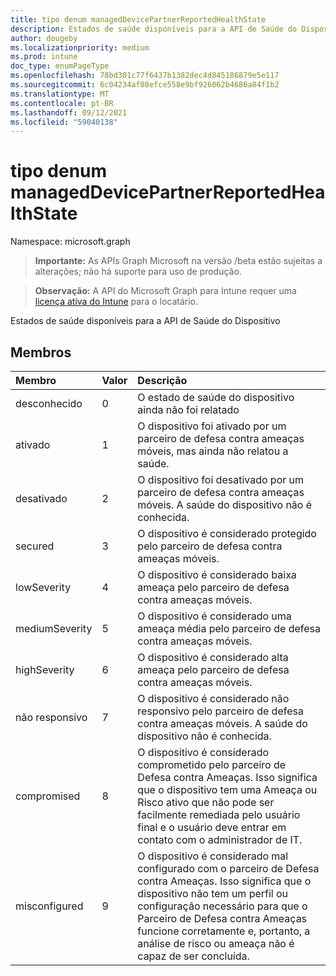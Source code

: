 ```yaml
---
title: tipo denum managedDevicePartnerReportedHealthState
description: Estados de saúde disponíveis para a API de Saúde do Dispositivo
author: dougeby
ms.localizationpriority: medium
ms.prod: intune
doc_type: enumPageType
ms.openlocfilehash: 78bd301c77f6437b1382dec4d845186879e5e117
ms.sourcegitcommit: 6c04234af08efce558e9bf926062b4686a84f1b2
ms.translationtype: MT
ms.contentlocale: pt-BR
ms.lasthandoff: 09/12/2021
ms.locfileid: "59040138"
---
```

# <a name="manageddevicepartnerreportedhealthstate-enum-type"></a>tipo denum managedDevicePartnerReportedHealthState

Namespace: microsoft.graph

> **Importante:** As APIs Graph Microsoft na versão /beta estão sujeitas a alterações; não há suporte para uso de produção.

> **Observação:** A API do Microsoft Graph para Intune requer uma [licença ativa do Intune](https://go.microsoft.com/fwlink/?linkid=839381) para o locatário.

Estados de saúde disponíveis para a API de Saúde do Dispositivo

## <a name="members"></a>Membros
|Membro|Valor|Descrição|
|:---|:---|:---|
|desconhecido|0|O estado de saúde do dispositivo ainda não foi relatado|
|ativado|1|O dispositivo foi ativado por um parceiro de defesa contra ameaças móveis, mas ainda não relatou a saúde.|
|desativado|2|O dispositivo foi desativado por um parceiro de defesa contra ameaças móveis. A saúde do dispositivo não é conhecida.|
|secured|3|O dispositivo é considerado protegido pelo parceiro de defesa contra ameaças móveis.|
|lowSeverity|4 |O dispositivo é considerado baixa ameaça pelo parceiro de defesa contra ameaças móveis.|
|mediumSeverity|5 |O dispositivo é considerado uma ameaça média pelo parceiro de defesa contra ameaças móveis.|
|highSeverity|6 |O dispositivo é considerado alta ameaça pelo parceiro de defesa contra ameaças móveis.|
|não responsivo|7 |O dispositivo é considerado não responsivo pelo parceiro de defesa contra ameaças móveis. A saúde do dispositivo não é conhecida.|
|compromised|8 |O dispositivo é considerado comprometido pelo parceiro de Defesa contra Ameaças. Isso significa que o dispositivo tem uma Ameaça ou Risco ativo que não pode ser facilmente remediada pelo usuário final e o usuário deve entrar em contato com o administrador de IT.|
|misconfigured|9 |O dispositivo é considerado mal configurado com o parceiro de Defesa contra Ameaças. Isso significa que o dispositivo não tem um perfil ou configuração necessário para que o Parceiro de Defesa contra Ameaças funcione corretamente e, portanto, a análise de risco ou ameaça não é capaz de ser concluída.|



